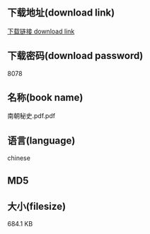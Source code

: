 ## 下载地址(download link)
[下载链接 download link](https://tutu365.netlify.app/?s=%E5%8D%97%E6%9C%9D%E7%A7%98%E5%8F%B2.pdf)

## 下载密码(download password)
8078

## 名称(book name)
南朝秘史.pdf.pdf

## 语言(language)
chinese

## MD5


## 大小(filesize)
684.1 KB
